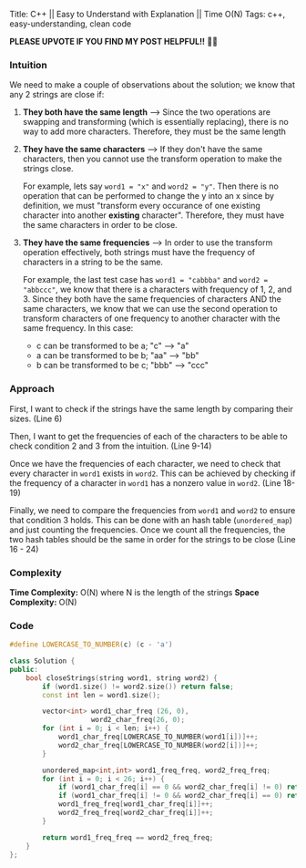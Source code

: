 Title: C++ || Easy to Understand with Explanation || Time O(N)
Tags: c++, easy-understanding, clean code

**PLEASE UPVOTE IF YOU FIND MY POST HELPFUL!!** 🥺😁

### Intuition

We need to make a couple of observations about the solution;
we know that any 2 strings are close if:

1. **They both have the same length** --> Since the two operations are swapping and transforming (which is essentially replacing), there is no way to add more characters. Therefore, they must be the same length
2. **They have the same characters** --> If they don't have the same characters, then you cannot use the transform operation to make the strings close.

   For example, lets say `word1 = "x"` and `word2 = "y"`. Then there is no operation that can be performed to change the y into an x since by definition, we must "transform every occurance of one existing character into another **existing** character". Therefore, they must have the same characters in order to be close.
3. **They have the same frequencies** --> In order to use the transform operation effectively, both strings must have the frequency of characters in a string to be the same.

   For example, the last test case has `word1 = "cabbba"` and `word2 = "abbccc"`, we know that there is a characters with frequency of 1, 2, and 3. Since they both have the same frequencies of characters AND the same characters, we know that we can use the second operation to transform characters of one frequency to another character with the same frequency. In this case:
   * c can be transformed to be a; "c" --> "a"
   * a can be transformed to be b; "aa" --> "bb"
   * b can be transformed to be c; "bbb" --> "ccc"

### Approach

First, I want to check if the strings have the same length by
comparing their sizes. (Line 6)

Then, I want to get the frequencies of each of the characters
to be able to check condition 2 and 3 from the intuition. (Line 9-14)

Once we have the frequencies of each character, we need to check
that every character in `word1` exists in `word2`. This can be
achieved by checking if the frequency of a character in `word1`
has a nonzero value in `word2`. (Line 18-19)

Finally, we need to compare the frequencies from `word1` and `word2`
to ensure that condition 3 holds. This can be done with an
hash table (`unordered_map`) and just counting the frequencies.
Once we count all the frequencies, the two hash tables should
be the same in order for the strings to be close (Line 16 - 24)

### Complexity

**Time Complexity:** O(N) where N is the length of the strings
**Space Complexity:** O(N)

### Code

```c++
#define LOWERCASE_TO_NUMBER(c) (c - 'a')

class Solution {
public:
    bool closeStrings(string word1, string word2) {
        if (word1.size() != word2.size()) return false;
        const int len = word1.size();

        vector<int> word1_char_freq (26, 0), 
                    word2_char_freq(26, 0);
        for (int i = 0; i < len; i++) {
            word1_char_freq[LOWERCASE_TO_NUMBER(word1[i])]++;
            word2_char_freq[LOWERCASE_TO_NUMBER(word2[i])]++;
        }

        unordered_map<int,int> word1_freq_freq, word2_freq_freq;
        for (int i = 0; i < 26; i++) {
            if (word1_char_freq[i] == 0 && word2_char_freq[i] != 0) return false;
            if (word1_char_freq[i] != 0 && word2_char_freq[i] == 0) return false;
            word1_freq_freq[word1_char_freq[i]]++;
            word2_freq_freq[word2_char_freq[i]]++;
        }

        return word1_freq_freq == word2_freq_freq;
    }
};
```